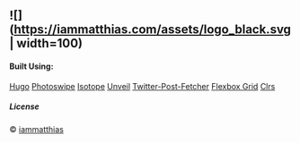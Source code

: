 ![](https://iammatthias.com/assets/logo_black.svg | width=100)
---
#### Built Using:
[Hugo](https://gohugo.io)
[Photoswipe](http://photoswipe.com)
[Isotope](http://isotope.metafizzy.co)
[Unveil](https://github.com/michael/unveil)
[Twitter-Post-Fetcher](https://github.com/jasonmayes/Twitter-Post-Fetcher)
[Flexbox Grid](http://flexboxgrid.com)
[Clrs](http://clrs.cc)



##### License
© [iammatthias](https://iammatthias.com)
